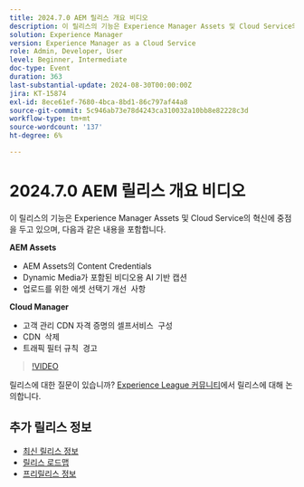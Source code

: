 ```yaml
---
title: 2024.7.0 AEM 릴리스 개요 비디오
description: 이 릴리스의 기능은 Experience Manager Assets 및 Cloud Service의 혁신적인 기능에 초점을 맞추며, 다음과 같은 기능이 포함됩니다. AEM Assets:Content Credentials in AEM Assets​AI ​Asset Selector Enhancements for Upload​Cloud Manager:고객 관리 CDN 자격 증명의 셀프서비스 구성​CDN PurgeRules Alerts​ ​Traffic Rules
solution: Experience Manager
version: Experience Manager as a Cloud Service
role: Admin, Developer, User
level: Beginner, Intermediate
doc-type: Event
duration: 363
last-substantial-update: 2024-08-30T00:00:00Z
jira: KT-15874
exl-id: 8ece61ef-7680-4bca-8bd1-86c797af44a8
source-git-commit: 5c946ab73e78d4243ca310032a10bb8e82228c3d
workflow-type: tm+mt
source-wordcount: '137'
ht-degree: 6%

---
```


# 2024.7.0 AEM 릴리스 개요 비디오

이 릴리스의 기능은 Experience Manager Assets 및 Cloud Service의 혁신에 중점을 두고 있으며, 다음과 같은 내용을 포함합니다.

**AEM Assets**

* AEM Assets&#x200B;의 Content Credentials
* Dynamic Media가 포함된 비디오용 AI 기반 캡션&#x200B;
* 업로드를 위한 에셋 선택기 개선 &#x200B; 사항

**Cloud Manager**

* 고객 관리 CDN 자격 증명의 셀프서비스 &#x200B; 구성
* CDN &#x200B; 삭제
* 트래픽 필터 규칙 &#x200B; 경고

>[!VIDEO](https://video.tv.adobe.com/v/3432541/?learn=on&captions=kor)


릴리스에 대한 질문이 있습니까?  [Experience League 커뮤니티](https://adobe.ly/3X9WQfF)에서 릴리스에 대해 논의합니다.

## 추가 릴리스 정보

* [최신 릴리스 정보](https://experienceleague.adobe.com/docs/experience-manager-cloud-service/content/release-notes/home.html?lang=ko-KR)
* [릴리스 로드맵](https://experienceleague.adobe.com/docs/experience-manager-release-information/aem-release-updates/update-releases-roadmap.html?lang=ko)
* [프리릴리스 정보](https://experienceleague.adobe.com/docs/experience-manager-cloud-service/content/release-notes/prerelease.html?lang=ko)
